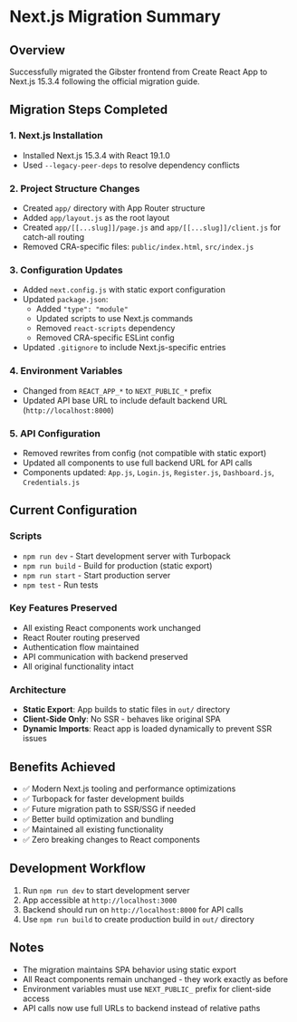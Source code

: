 # Next.js Migration Summary

## Overview
Successfully migrated the Gibster frontend from Create React App to Next.js 15.3.4 following the official migration guide.

## Migration Steps Completed

### 1. Next.js Installation
- Installed Next.js 15.3.4 with React 19.1.0
- Used `--legacy-peer-deps` to resolve dependency conflicts

### 2. Project Structure Changes
- Created `app/` directory with App Router structure
- Added `app/layout.js` as the root layout
- Created `app/[[...slug]]/page.js` and `app/[[...slug]]/client.js` for catch-all routing
- Removed CRA-specific files: `public/index.html`, `src/index.js`

### 3. Configuration Updates
- Added `next.config.js` with static export configuration
- Updated `package.json`:
  - Added `"type": "module"` 
  - Updated scripts to use Next.js commands
  - Removed `react-scripts` dependency
  - Removed CRA-specific ESLint config
- Updated `.gitignore` to include Next.js-specific entries

### 4. Environment Variables
- Changed from `REACT_APP_*` to `NEXT_PUBLIC_*` prefix
- Updated API base URL to include default backend URL (`http://localhost:8000`)

### 5. API Configuration
- Removed rewrites from config (not compatible with static export)
- Updated all components to use full backend URL for API calls
- Components updated: `App.js`, `Login.js`, `Register.js`, `Dashboard.js`, `Credentials.js`

## Current Configuration

### Scripts
- `npm run dev` - Start development server with Turbopack
- `npm run build` - Build for production (static export)
- `npm run start` - Start production server
- `npm test` - Run tests

### Key Features Preserved
- All existing React components work unchanged
- React Router routing preserved
- Authentication flow maintained
- API communication with backend preserved
- All original functionality intact

### Architecture
- **Static Export**: App builds to static files in `out/` directory
- **Client-Side Only**: No SSR - behaves like original SPA
- **Dynamic Imports**: React app is loaded dynamically to prevent SSR issues

## Benefits Achieved
- ✅ Modern Next.js tooling and performance optimizations
- ✅ Turbopack for faster development builds  
- ✅ Future migration path to SSR/SSG if needed
- ✅ Better build optimization and bundling
- ✅ Maintained all existing functionality
- ✅ Zero breaking changes to React components

## Development Workflow
1. Run `npm run dev` to start development server
2. App accessible at `http://localhost:3000`
3. Backend should run on `http://localhost:8000` for API calls
4. Use `npm run build` to create production build in `out/` directory

## Notes
- The migration maintains SPA behavior using static export
- All React components remain unchanged - they work exactly as before
- Environment variables must use `NEXT_PUBLIC_` prefix for client-side access
- API calls now use full URLs to backend instead of relative paths